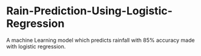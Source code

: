 # Rain-Prediction-Using-Logistic-Regression
A machine Learning model which predicts rainfall with 85% accuracy made with logistic regression.

